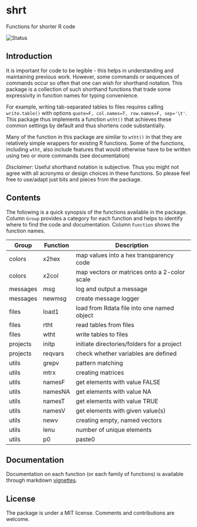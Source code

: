 # shrt
Functions for shorter R code

![Status](https://travis-ci.org/tkonopka/shrt.svg?branch=master)


## Introduction

It is important for code to be legible - this helps in understanding
and maintaining previous work. However, some commands or sequences of 
commands occur so often that one can wish for shorthand notation. 
This package is a collection of such shorthand functions that trade some
expressivity in function names for typing convenience.

For example, writing tab-separated tables to files requires calling `write.table()` 
with options `quote=F, col.names=T, row.names=F, sep='\t'`. This package thus 
implements a function `wtht()` that achieves these common settings by default 
and thus shortens code substantially. 

Many of the function in this package are similar to `wtht()` in that they 
are relatively simple wrappers for existing R functions. Some of the functions, 
including `wtht`, also include features that would otherwise have to be written 
using two or more commands (see documentation)

*Disclaimer:* Useful shorthand notation is subjective. Thus you might not 
agree with all acronyms or design choices in these functions. So please 
feel free to use/adapt just bits and pieces from the package.


## Contents

The following is a quick synopsis of the functions available in the package. 
Column `Group` provides a category for each function and helps to identify where 
to find the code and documentation. Column `Function` shows the function names. 

 Group | Function | Description 
 --- | --- | --- 
 colors | x2hex | map values into a hex transparency code
 colors | x2col | map vectors or matrices onto a 2-color scale
 messages | msg | log and output a message 
 messages | newmsg | create message logger 
 files | load1 | load from Rdata file into one named object
 files | rtht | read tables from files 
 files | wtht | write tables to files 
 projects | initp | initiate directories/folders for a project
 projects | reqvars | check whether variables are defined
 utils | grepv | pattern matching 
 utils | mtrx | creating matrices 
 utils | namesF | get elements with value FALSE
 utils | namesNA | get elements with value NA
 utils | namesT | get elements with value TRUE
 utils | namesV | get elements with given value(s)
 utils | newv | creating empty, named vectors 
 utils | lenu | number of unique elements
 utils | p0 | paste0 



## Documentation

Documentation on each function (or each family of functions) is available through 
markdown [vignettes](https://github.com/tkonopka/shrt/tree/master/inst/doc).


## License

The package is under a MIT license. Comments and contributions are welcome. 

